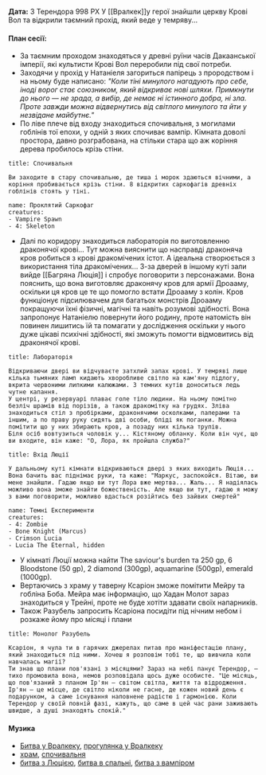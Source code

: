 **Дата:** 3 Терендора 998 РХ
У [[Вралкек]]у герої знайшли церкву Крові Вол та відкрили таємний прохід, який веде у темряву...

#### План сесії:
- За таємним проходом знаходяться у древні руїни часів Дакаанської імперії, які культисти Крові Вол переробили під свої потреби. 
- Заходячи у прохід у Натаніеля загориться папірець з прородством і на ньому буде написано: *"Коли тіні минулого нагадують про себе, іноді ворог стає союзником, який відкриває нові шляхи. Примкнути до нього — не зрада, а вибір, де немає ні істинного добра, ні зла. Проте завжди можна відвернутись від світлого минулого та йти у незвідане майбутнє."*
- По ліве плече від входу знаходиться спочивальня, з могилами гоблінів тої епохи, у одній з яких спочиває вампір. Кімната доволі простора, давно розграбована, на стільки стара що аж коріння дерева пробилось крізь стіни.
```ad-note
title: Спочивальня

Ви заходите в стару спочивальню, де тиша і морок здаються вічними, а коріння пробивається крізь стіни. 8 відкритих саркофагів древніх гоблінів стоять у тіні.
```
```encounter 
name: Проклятий Саркофаг 
creatures: 
- Vampire Spawn
- 4: Skeleton
```
- Далі по коридору знаходиться лабораторія по виготовленню драконячої крові... Тут можна вияснити що насправді драконяча кров робиться з крові дракомічених істот. А ідеальна створюється з використання тіла дракомічених... З-за дверей в іншому куті зали вийде [[Багряна Люція]] і спробує поговорити з персонажами. Вона пояснить, що вона виготовляє драконячу кров для армії Дроааму, оскільки ця кров це те що помогло встати Дроааму з колін. Кров функціонує підсилювачем для багатьох монстрів Дроааму покращуючи їхні фізичні, магічні та навіть розумові здібності. Вона запропонує Натаніелю повернути його родину, проте натомість він повинен лишитись їй та помагати у дослідження оскільки у нього дуже цікаві психічні здібності, які зможуть помогти відмовитись від драконячої крові. 
```ad-note
title: Лабораторія

Відкриваючи двері ви відчуваєте затхлий запах крові. У темряві лише кілька тьмяних ламп кидають хворобливе світло на кам'яну підлогу, вкрита червоними липкими калюжами. З темних кутів доноситься ледь чутне капання.
У центрі, у резервуарі плаває голе тіло людини. На ньому помітно безліч шрамів від порізів, а також дракомітку на грудях. Зліва знаходиться стіл з пробірками, драконячими осколками, паперами та іншим, а по праву руку сидять дві особи, бліді як поганки. Можна помітити що у них збирають кров, а позаду них кілька трупів.
Біля осіб вовтузиться чоловік у... Кістяному обланку. Коли він чує, що ви входите, він каже: "О, Лора, як пройшла служба?"
```
```ad-note
title: Вхід Люції

У дальньому куті кімнати відкриваються двері з яких виходить Люція... Вона бачить вас піднімає руки, та каже: "Маркус, заспокойся. Вітаю, ви мене знайшли. Гадаю якщо ви тут Лора вже мертва... Жаль... Я надіялась можливо вона зможе знайти божественість. Але якщо ви тут, гадаю я можу з вами поговорити, можливо вдасться розійтись без зайвих смертей"
```
```encounter 
name: Темні Експерименти 
creatures: 
- 4: Zombie
- Bone Knight (Marcus)
- Crimson Lucia
- Lucia The Eternal, hidden
```
- У кімнаті Люції можна найти The saviour's burden та 250 gp, 6 Bloodstone (50 gp), 2 diamond (300gp), aquamarine (500gp), emerald (1000gp).
- Вертаючись з храму у таверну Ксаріон зможе помітити Мейру та гобліна Боба. Мейра має інформацію, що Хадан Молот зараз знаходиться у Трейні, проте не буде хотіти здавати своїх напарників.
- Також Разубель запросить Ксаріона посидіти під нічним небом і розкаже йому про місяці і плани
```ad-tip
title: Монолог Разубель

Ксаріон, я чула ти в гарячих джерелах питав про маніфестацію плану, який знаходиться під ними. Хочеш я розповім тобі те, що вивчила коли навчалась магії?
Ти знав що плани пов'язані з місяцями? Зараз на небі панує Терендор, – тихо промовила вона, немов розповідала щось дуже особисте. "Це місяць, що пов'язаний з планом Ір'ян – світом світла, життя та відродження. Ір'ян – це місце, де світло ніколи не гасне, де кожен новий день є подарунком, а саме існування наповнене радістю і гармонією. Коли Терендор у своїй повній фазі, кажуть, що саме в цей час рани заживають швидше, а душі знаходять спокій."
```

#### Музика
- [Битва у Вралкеку](https://open.spotify.com/track/2Vb5ahurTXs8bli9CCmuq2?si=vA4Us3jBQcSKGjD0W9BfHQ), [прогулянка у Вралкеку](https://open.spotify.com/track/1nXYPsRvf5cl7mKAFcm6Ei?si=gu6NaSojRaqS_tniybt0Ig)
- [храм](https://open.spotify.com/track/3uPGVhD3HV0XkM8t2Y88Yj?si=23184cbc423e41a7), [спочивальня](https://open.spotify.com/track/0514vhH4KBZmNHHVZWfmXD?si=8532daa5ac4f4fdb)
- [битва з Люцією](https://open.spotify.com/track/0Pl8CUfyX0WsWfHu0eVU03?si=ea314ab99e984820), [битва в спальні](https://open.spotify.com/track/6OMVrJXRMup7A1hrM9MDTE?si=e2a53160a448420a), [битва з вампіром](https://open.spotify.com/track/41vKkO3GAQw5yCTBaouXSP?si=eb63da0e58ac439e)